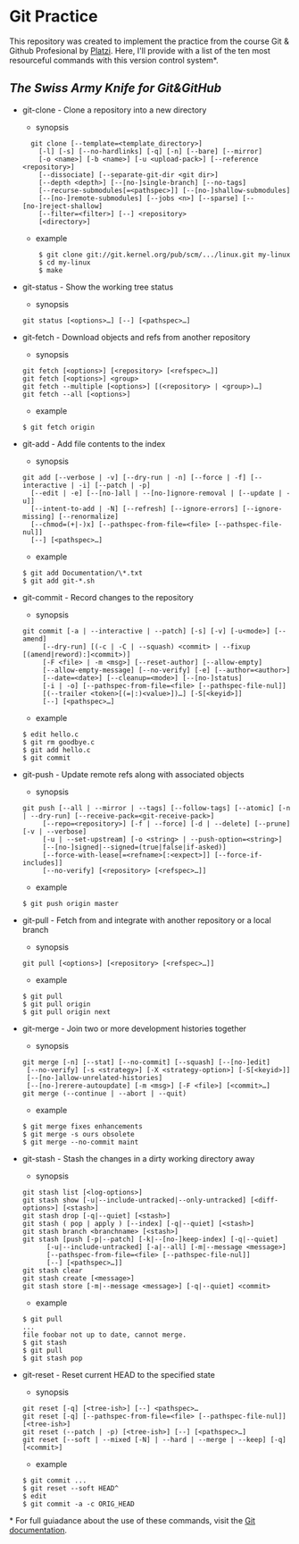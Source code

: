 # Git Practice
This repository was created to implement the practice from the course Git & Github Profesional by [Platzi](https://platzi.com/clases/git-github/). Here, I'll provide with a list of the ten most resourceful commands with this version control system*.

## *The Swiss Army Knife for Git&GitHub*

* git-clone - Clone a repository into a new directory
  * synopsis
  ```
    git clone [--template=<template_directory>]
      [-l] [-s] [--no-hardlinks] [-q] [-n] [--bare] [--mirror]
      [-o <name>] [-b <name>] [-u <upload-pack>] [--reference <repository>]
      [--dissociate] [--separate-git-dir <git dir>]
      [--depth <depth>] [--[no-]single-branch] [--no-tags]
      [--recurse-submodules[=<pathspec>]] [--[no-]shallow-submodules]
      [--[no-]remote-submodules] [--jobs <n>] [--sparse] [--[no-]reject-shallow]
      [--filter=<filter>] [--] <repository>
      [<directory>]
  ```
  
  * example
  ```
      $ git clone git://git.kernel.org/pub/scm/.../linux.git my-linux
      $ cd my-linux
      $ make
  ```

* git-status - Show the working tree status
  * synopsis
  ```
  git status [<options>…​] [--] [<pathspec>…​]
  ```

* git-fetch - Download objects and refs from another repository
  * synopsis
  ```
  git fetch [<options>] [<repository> [<refspec>…​]]
  git fetch [<options>] <group>
  git fetch --multiple [<options>] [(<repository> | <group>)…​]
  git fetch --all [<options>]
  ```
  
  * example
  ```
  $ git fetch origin
  ```

* git-add - Add file contents to the index
  * synopsis
  ```
  git add [--verbose | -v] [--dry-run | -n] [--force | -f] [--interactive | -i] [--patch | -p]
    [--edit | -e] [--[no-]all | --[no-]ignore-removal | [--update | -u]]
    [--intent-to-add | -N] [--refresh] [--ignore-errors] [--ignore-missing] [--renormalize]
    [--chmod=(+|-)x] [--pathspec-from-file=<file> [--pathspec-file-nul]]
    [--] [<pathspec>…​]
  ```
 
  * example
  ```
  $ git add Documentation/\*.txt
  $ git add git-*.sh
  ```
 
* git-commit - Record changes to the repository
  * synopsis
  ```
  git commit [-a | --interactive | --patch] [-s] [-v] [-u<mode>] [--amend]
	   [--dry-run] [(-c | -C | --squash) <commit> | --fixup [(amend|reword):]<commit>)]
	   [-F <file> | -m <msg>] [--reset-author] [--allow-empty]
	   [--allow-empty-message] [--no-verify] [-e] [--author=<author>]
	   [--date=<date>] [--cleanup=<mode>] [--[no-]status]
	   [-i | -o] [--pathspec-from-file=<file> [--pathspec-file-nul]]
	   [(--trailer <token>[(=|:)<value>])…​] [-S[<keyid>]]
	   [--] [<pathspec>…​]
  ```
  
  * example
  ```
  $ edit hello.c
  $ git rm goodbye.c
  $ git add hello.c
  $ git commit
  ```
  
* git-push - Update remote refs along with associated objects
  * synopsis
  ```
  git push [--all | --mirror | --tags] [--follow-tags] [--atomic] [-n | --dry-run] [--receive-pack=<git-receive-pack>]
	   [--repo=<repository>] [-f | --force] [-d | --delete] [--prune] [-v | --verbose]
	   [-u | --set-upstream] [-o <string> | --push-option=<string>]
	   [--[no-]signed|--signed=(true|false|if-asked)]
	   [--force-with-lease[=<refname>[:<expect>]] [--force-if-includes]]
	   [--no-verify] [<repository> [<refspec>…​]]
  ```
  
  * example
  ```
  $ git push origin master
  ```
  
* git-pull - Fetch from and integrate with another repository or a local branch
  * synopsis
  ```
  git pull [<options>] [<repository> [<refspec>…​]]
  ```
  
  * example

  ```
  $ git pull
  $ git pull origin
  $ git pull origin next
  ```
  
* git-merge - Join two or more development histories together
  * synopsis
  ```
  git merge [-n] [--stat] [--no-commit] [--squash] [--[no-]edit]
   [--no-verify] [-s <strategy>] [-X <strategy-option>] [-S[<keyid>]]
   [--[no-]allow-unrelated-histories]
   [--[no-]rerere-autoupdate] [-m <msg>] [-F <file>] [<commit>…​]
  git merge (--continue | --abort | --quit)
  ```
  
  * example
  ```
  $ git merge fixes enhancements
  $ git merge -s ours obsolete
  $ git merge --no-commit maint
  ```
  
* git-stash - Stash the changes in a dirty working directory away
  * synopsis
  ```
  git stash list [<log-options>]
  git stash show [-u|--include-untracked|--only-untracked] [<diff-options>] [<stash>]
  git stash drop [-q|--quiet] [<stash>]
  git stash ( pop | apply ) [--index] [-q|--quiet] [<stash>]
  git stash branch <branchname> [<stash>]
  git stash [push [-p|--patch] [-k|--[no-]keep-index] [-q|--quiet]
        [-u|--include-untracked] [-a|--all] [-m|--message <message>]
        [--pathspec-from-file=<file> [--pathspec-file-nul]]
        [--] [<pathspec>…​]]
  git stash clear
  git stash create [<message>]
  git stash store [-m|--message <message>] [-q|--quiet] <commit>
  ```
  
  * example
  ```
  $ git pull
  ...
  file foobar not up to date, cannot merge.
  $ git stash
  $ git pull
  $ git stash pop
  ```
* git-reset - Reset current HEAD to the specified state
  * synopsis
  ```
  git reset [-q] [<tree-ish>] [--] <pathspec>…​
  git reset [-q] [--pathspec-from-file=<file> [--pathspec-file-nul]] [<tree-ish>]
  git reset (--patch | -p) [<tree-ish>] [--] [<pathspec>…​]
  git reset [--soft | --mixed [-N] | --hard | --merge | --keep] [-q] [<commit>]
  ```
  * example
  ```
  $ git commit ...
  $ git reset --soft HEAD^      
  $ edit                        
  $ git commit -a -c ORIG_HEAD 
  ```
  
\* For full guiadance about the use of these commands, visit the [Git documentation](https://git-scm.com/doc).
  


